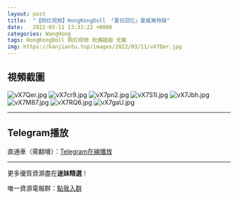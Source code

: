 ```yaml
---
layout: post
title:  "【网红视频】HongKongDoll 「夏日回忆」夏威夷特辑"
date:   2022-03-11 13:31:22 +0800
categories: WangHong
tags: HongKongDoll 网红视频 玩偶姐姐 无套
img: https://kanjiantu.top/images/2022/03/11/vX7Qer.jpg
---
```



## 視頻截圖

![vX7Qer.jpg](https://kanjiantu.top/images/2022/03/11/vX7Qer.jpg)
![vX7cr9.jpg](https://kanjiantu.top/images/2022/03/11/vX7cr9.jpg)
![vX7pn2.jpg](https://kanjiantu.top/images/2022/03/11/vX7pn2.jpg)
![vX7S1I.jpg](https://kanjiantu.top/images/2022/03/11/vX7S1I.jpg)
![vX7Jbh.jpg](https://kanjiantu.top/images/2022/03/11/vX7Jbh.jpg)
![vX7M87.jpg](https://kanjiantu.top/images/2022/03/11/vX7M87.jpg)
![vX7RQ6.jpg](https://kanjiantu.top/images/2022/03/11/vX7RQ6.jpg)
![vX7gaU.jpg](https://kanjiantu.top/images/2022/03/11/vX7gaU.jpg)


* * *
## Telegram播放

直通車（需翻墻）：[Telegram在線播放](https://t.me/mimeijingxuan/30)

* * *
更多優質資源盡在**迷妹精選**！

唯一資源電報群：[點我入群](https://t.me/mimeijingxuan)


